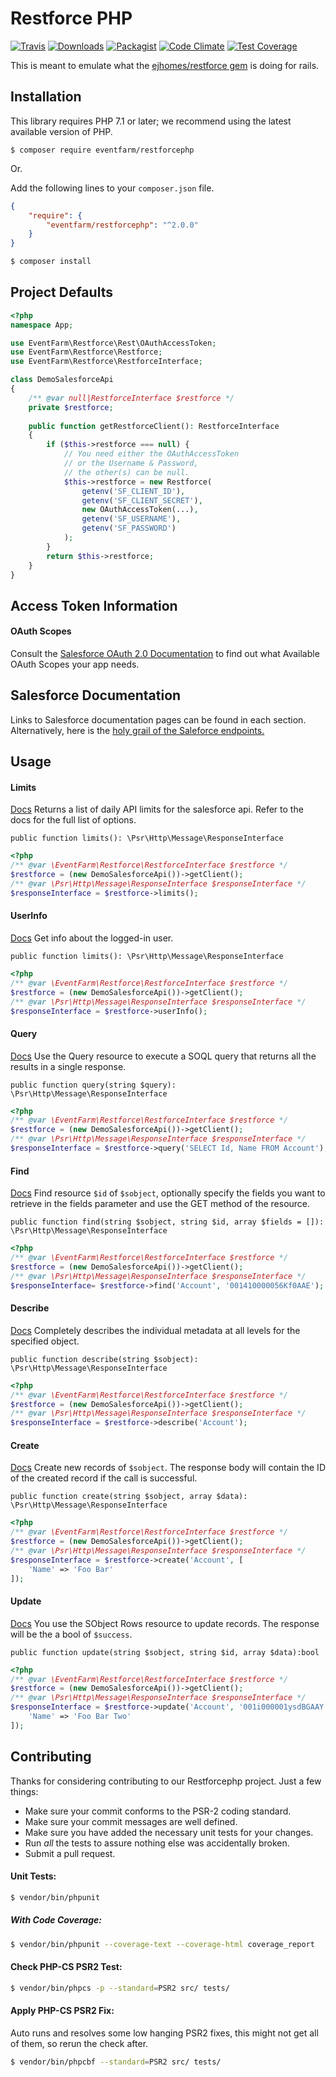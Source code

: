 # Restforce PHP

[![Travis](https://img.shields.io/travis/eventfarm/restforcephp.svg?maxAge=2592000?style=flat-square)](https://travis-ci.org/eventfarm/restforcephp)
[![Downloads](https://img.shields.io/packagist/dt/eventfarm/restforcephp.svg?style=flat-square)](https://packagist.org/packages/eventfarm/restforcephp)
[![Packagist](https://img.shields.io/packagist/l/eventfarm/restforcephp.svg?maxAge=2592000?style=flat-square)](https://packagist.org/packages/eventfarm/restforcephp)
[![Code Climate](https://codeclimate.com/github/eventfarm/restforcephp/badges/gpa.svg)](https://codeclimate.com/github/eventfarm/restforcephp)
[![Test Coverage](https://codeclimate.com/github/eventfarm/restforcephp/badges/coverage.svg)](https://codeclimate.com/github/eventfarm/restforcephp/coverage)

This is meant to emulate what the [ejhomes/restforce gem](https://github.com/ejholmes/restforce) is doing for rails.

## Installation

This library requires PHP 7.1 or later; we recommend using the latest available version of PHP.

```
$ composer require eventfarm/restforcephp
```

Or.

Add the following lines to your ``composer.json`` file.

```json
{
    "require": {
        "eventfarm/restforcephp": "^2.0.0"
    }
}
```

```bash
$ composer install
```

## Project Defaults

```php
<?php
namespace App;

use EventFarm\Restforce\Rest\OAuthAccessToken;
use EventFarm\Restforce\Restforce;
use EventFarm\Restforce\RestforceInterface;

class DemoSalesforceApi
{
    /** @var null|RestforceInterface $restforce */
    private $restforce;
    
    public function getRestforceClient(): RestforceInterface
    {
        if ($this->restforce === null) {
            // You need either the OAuthAccessToken
            // or the Username & Password,
            // the other(s) can be null.
            $this->restforce = new Restforce(
                getenv('SF_CLIENT_ID'),
                getenv('SF_CLIENT_SECRET'),
                new OAuthAccessToken(...),
                getenv('SF_USERNAME'),
                getenv('SF_PASSWORD')
            );
        }
        return $this->restforce;
    }
}
```

## Access Token Information

#### OAuth Scopes

Consult the [Salesforce OAuth 2.0 Documentation](https://developer.salesforce.com/page/Digging_Deeper_into_OAuth_2.0_on_Force.com#Configuring_OAuth_2.0_Access_for_your_Application) to find out what Available OAuth Scopes your app needs.

## Salesforce Documentation

Links to Salesforce documentation pages can be found in each section. Alternatively, here is the [holy grail of the Saleforce endpoints.](https://developer.salesforce.com/docs/atlas.en-us.api_rest.meta/api_rest/resources_list.htm) 

## Usage

#### Limits

[Docs](https://developer.salesforce.com/docs/atlas.en-us.api_rest.meta/api_rest/resources_limits.htm?search_text=limits) Returns a list of daily API limits for the salesforce api. Refer to the docs for the full list of options.

`public function limits(): \Psr\Http\Message\ResponseInterface`

```php
<?php
/** @var \EventFarm\Restforce\RestforceInterface $restforce */
$restforce = (new DemoSalesforceApi())->getClient();
/** @var \Psr\Http\Message\ResponseInterface $responseInterface */
$responseInterface = $restforce->limits();
```


#### UserInfo

[Docs](https://developer.salesforce.com/docs/atlas.en-us.mobile_sdk.meta/mobile_sdk/oauth_using_identity_urls.htm) Get info about the logged-in user.

`public function limits(): \Psr\Http\Message\ResponseInterface`

```php
<?php
/** @var \EventFarm\Restforce\RestforceInterface $restforce */
$restforce = (new DemoSalesforceApi())->getClient();
/** @var \Psr\Http\Message\ResponseInterface $responseInterface */
$responseInterface = $restforce->userInfo();
```

#### Query

[Docs](https://developer.salesforce.com/docs/atlas.en-us.api_rest.meta/api_rest/dome_query.htm) Use the Query resource to execute a SOQL query that returns all the results in a single response.

`public function query(string $query): \Psr\Http\Message\ResponseInterface`

```php
<?php
/** @var \EventFarm\Restforce\RestforceInterface $restforce */
$restforce = (new DemoSalesforceApi())->getClient();
/** @var \Psr\Http\Message\ResponseInterface $responseInterface */
$responseInterface = $restforce->query('SELECT Id, Name FROM Account');
```

#### Find

[Docs](https://developer.salesforce.com/docs/atlas.en-us.api_rest.meta/api_rest/dome_get_field_values.htm?search_text=limits) Find resource `$id` of `$sobject`, optionally specify the fields you want to retrieve in the fields parameter and use the GET method of the resource.

`public function find(string $sobject, string $id, array $fields = []): \Psr\Http\Message\ResponseInterface`

```php
<?php
/** @var \EventFarm\Restforce\RestforceInterface $restforce */
$restforce = (new DemoSalesforceApi())->getClient();
/** @var \Psr\Http\Message\ResponseInterface $responseInterface */
$responseInterface= $restforce->find('Account', '001410000056Kf0AAE');
```

#### Describe

[Docs](https://developer.salesforce.com/docs/atlas.en-us.api_rest.meta/api_rest/resources_sobject_describe.htm?search_text=describe) Completely describes the individual metadata at all levels for the specified object.

`public function describe(string $sobject): \Psr\Http\Message\ResponseInterface`

```php
<?php
/** @var \EventFarm\Restforce\RestforceInterface $restforce */
$restforce = (new DemoSalesforceApi())->getClient();
/** @var \Psr\Http\Message\ResponseInterface $responseInterface */
$responseInterface = $restforce->describe('Account');
```

#### Create

[Docs](https://developer.salesforce.com/docs/atlas.en-us.api_rest.meta/api_rest/dome_sobject_create.htm) Create new records of `$sobject`. The response body will contain the ID of the created record if the call is successful.

`public function create(string $sobject, array $data): \Psr\Http\Message\ResponseInterface`

```php
<?php
/** @var \EventFarm\Restforce\RestforceInterface $restforce */
$restforce = (new DemoSalesforceApi())->getClient();
/** @var \Psr\Http\Message\ResponseInterface $responseInterface */
$responseInterface = $restforce->create('Account', [
    'Name' => 'Foo Bar'
]);
```

#### Update

[Docs](https://developer.salesforce.com/docs/atlas.en-us.api_rest.meta/api_rest/dome_update_fields.htm?search_text=describe) You use the SObject Rows resource to update records. The response will be the a bool of `$success`.

`public function update(string $sobject, string $id, array $data):bool`

```php
<?php
/** @var \EventFarm\Restforce\RestforceInterface $restforce */
$restforce = (new DemoSalesforceApi())->getClient();
/** @var \Psr\Http\Message\ResponseInterface $responseInterface */
$responseInterface = $restforce->update('Account', '001i000001ysdBGAAY', [
    'Name' => 'Foo Bar Two'
]);
```

## Contributing

Thanks for considering contributing to our Restforcephp project. Just a few things:
 
- Make sure your commit conforms to the PSR-2 coding standard.
- Make sure your commit messages are well defined.
- Make sure you have added the necessary unit tests for your changes.
- Run _all_ the tests to assure nothing else was accidentally broken.
- Submit a pull request.

#### Unit Tests:

```bash
$ vendor/bin/phpunit
```

##### With Code Coverage:

```bash
$ vendor/bin/phpunit --coverage-text --coverage-html coverage_report
```

#### Check PHP-CS PSR2 Test:

```bash
$ vendor/bin/phpcs -p --standard=PSR2 src/ tests/
```

#### Apply PHP-CS PSR2 Fix:

Auto runs and resolves some low hanging PSR2 fixes, this might not get all of them, so rerun the check after.

```bash
$ vendor/bin/phpcbf --standard=PSR2 src/ tests/ 
```
